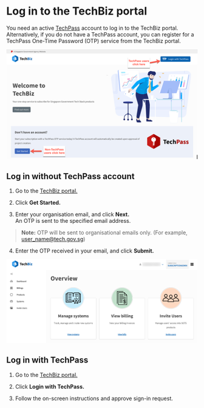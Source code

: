 # Log in to the TechBiz portal 

You need an active [TechPass](https://www.developer.tech.gov.sg/products/categories/digital-identity/techpass/overview.html) account to log in to the TechBiz portal. Alternatively, if you do not have a TechPass account, you can register for a TechPass One-Time Password (OTP) service from the TechBiz portal.

![Display Landing Page](/images/landing_page.png)

## Log in without TechPass account

1.  Go to the [TechBiz portal.](http://portal.dev.techbiz.suite.gov.sg/)

2.  Click **Get Started.**

3.  Enter your organisation email, and click **Next.**  
An OTP is sent to the specified email address.

> **Note:** OTP will be sent to organisational emails only. (For example, user_name@tech.gov.sg)

4.  Enter the OTP received in your email, and click **Submit.**

![Display Overview](/images/TechBiz_overview.png)

## Log in with TechPass

1.  Go to the [TechBiz portal.](http://portal.dev.techbiz.suite.gov.sg/)

2.  Click **Login with TechPass.**

3.  Follow the on-screen instructions and approve sign-in request.
